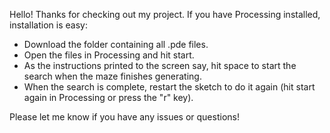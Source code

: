Hello! Thanks for checking out my project. If you have Processing installed, installation is easy:
- Download the folder containing all .pde files.
- Open the files in Processing and hit start.
- As the instructions printed to the screen say, hit space to start the search when the maze finishes generating.
- When the search is complete, restart the sketch to do it again (hit start again in Processing or press the "r" key).

Please let me know if you have any issues or questions!
